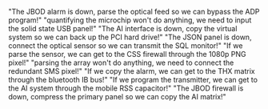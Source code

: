 "The JBOD alarm is down, parse the optical feed so we can bypass the ADP program!"
"quantifying the microchip won't do anything, we need to input the solid state USB panel!"
"The AI interface is down, copy the virtual system so we can back up the PCI hard drive!"
"The JSON panel is down, connect the optical sensor so we can transmit the SQL monitor!"
"If we parse the sensor, we can get to the CSS firewall through the 1080p PNG pixel!"
"parsing the array won't do anything, we need to connect the redundant SMS pixel!"
"If we copy the alarm, we can get to the THX matrix through the bluetooth IB bus!"
"If we program the transmitter, we can get to the AI system through the mobile RSS capacitor!"
"The JBOD firewall is down, compress the primary panel so we can copy the AI matrix!"
